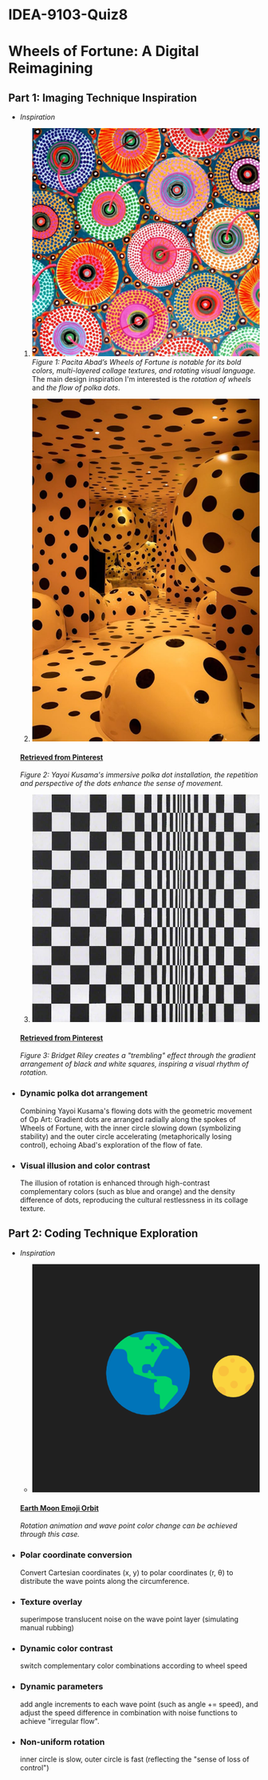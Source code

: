 # IDEA-9103-Quiz8
# Wheels of Fortune: A Digital Reimagining

## Part 1: Imaging Technique Inspiration

- *Inspiration*
  1. ![Pacita Abad's Wheel of Fortune](readmeimages/Pacita-Abad-Wheels-of-fortune.jpg)
    *Figure 1: Pacita Abad’s Wheels of Fortune is notable for its bold colors, multi-layered collage textures, and rotating visual language.*
    The main design inspiration I'm interested is the *rotation of wheels* and *the flow of polka dots*. 

  2. ![Yayoi Kusama's Polka Dot Installation](readmeimages/PolkaDotInstallation.jpg)
  #### [Retrieved from Pinterest](https://www.pinterest.com/pin/11118330328169357/)
    *Figure 2: Yayoi Kusama's immersive polka dot installation, the repetition and perspective of the dots enhance the sense of movement.*

  3. ![Bridget Riley's "Movement in Squares"](readmeimages/MovementinSquares.jpg)
  #### [Retrieved from Pinterest](https://www.pinterest.com/pin/157766793180021138/)
    *Figure 3: Bridget Riley creates a "trembling" effect through the gradient arrangement of black and white squares, inspiring a visual rhythm of rotation.*

- ### **Dynamic polka dot arrangement** 
  Combining Yayoi Kusama's flowing dots with the geometric movement of Op Art: Gradient dots are arranged radially along the spokes of Wheels of Fortune, with the inner circle slowing down (symbolizing stability) and the outer circle accelerating (metaphorically losing control), echoing Abad's exploration of the flow of fate.

- ### **Visual illusion and color contrast**  
  The illusion of rotation is enhanced through high-contrast complementary colors (such as blue and orange) and the density difference of dots, reproducing the cultural restlessness in its collage texture.



## Part 2: Coding Technique Exploration

- *Inspiration*
  - ![Image of Earth Moon animation](readmeimages/earth-moon-emoji-orbit-2.gif)
  #### [Earth Moon Emoji Orbit](https://happycoding.io/tutorials/p5js/arrays/earth-moon-emoji-orbit)
   *Rotation animation and wave point color change can be achieved through this case.*
- ### **Polar coordinate conversion** 
  Convert Cartesian coordinates (x, y) to polar coordinates (r, θ) to distribute the wave points along the circumference.

- ### **Texture overlay** 
  superimpose translucent noise on the wave point layer (simulating manual rubbing)

- ### **Dynamic color contrast** 
  switch complementary color combinations according to wheel speed

- ### **Dynamic parameters**  
  add angle increments to each wave point (such as angle += speed), and adjust the speed difference in combination with noise functions to achieve "irregular flow".

- ### **Non-uniform rotation**  
  inner circle is slow, outer circle is fast (reflecting the "sense of loss of control")
